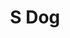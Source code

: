 ---
pid: llp227
title: S Dog
location_transcription: 
coordinates: "[-75.163386593728, 39.955062732378]"
zipcode: 
gen_neighborhood: 
neighborhood: 
outside_phl: 
age: '11'
age_range: 6-13
instagram: 
image_file_name: llp_227.jpg
proposal_transcription: 
topic: Animals
topic_summary: 0, 0
type: Sculpture Statue
keywords_other: dog
credit: Ashcan
image_labels: 
twitter: 
facebook: 
permalink: "/monuments/llp227/"
layout: item-page
---